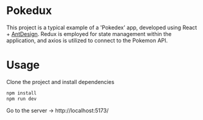 # Pokedux

This project is a typical example of a 'Pokedex' app, developed using React + [AntDesign](https://ant.design/). Redux is employed for state management within the application, and axios is utilized to connect to the Pokemon API.

# Usage

Clone the project and install dependencies

```bash
npm install
npm run dev
```

Go to the server -> http://localhost:5173/
